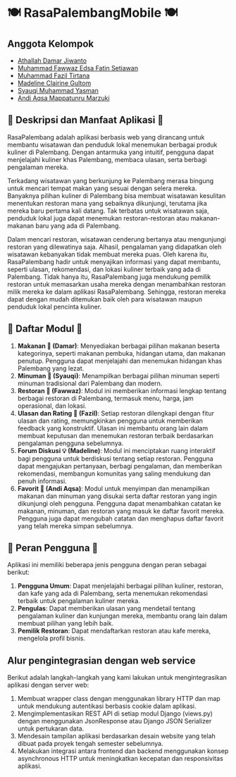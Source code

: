 # 🍽️ RasaPalembangMobile 🍽️

## Anggota Kelompok

- [Athallah Damar Jiwanto](https://www.github.com/AthallahD)
- [Muhammad Fawwaz Edsa Fatin Setiawan](https://www.github.com/bemosumo)
- [Muhammad Fazil Tirtana](https://www.github.com/fazirta)
- [Madeline Clairine Gultom](https://www.github.com/mdlnecg)
- [Syauqi Muhammad Yasman](https://www.github.com/syauqiyasman)
- [Andi Aqsa Mappatunru Marzuki](https://www.github.com/andiaqsa)

## 💁 Deskripsi dan Manfaat Aplikasi 💁

RasaPalembang adalah aplikasi berbasis web yang dirancang untuk membantu wisatawan dan penduduk lokal menemukan berbagai produk kuliner di Palembang. Dengan antarmuka yang intuitif, pengguna dapat menjelajahi kuliner khas Palembang, membaca ulasan, serta berbagi pengalaman mereka.

Terkadang wisatawan yang berkunjung ke Palembang merasa bingung untuk mencari tempat makan yang sesuai dengan selera mereka. Banyaknya pilihan kuliner di Palembang bisa membuat wisatawan kesulitan menentukan restoran mana yang sebaiknya dikunjungi, terutama jika mereka baru pertama kali datang. Tak terbatas untuk wisatawan saja, penduduk lokal juga dapat menemukan restoran-restoran atau makanan-makanan baru yang ada di Palembang.

Dalam mencari restoran, wisatawan cenderung bertanya atau mengunjungi restoran yang dilewatinya saja. Alhasil, pengalaman yang didapatkan oleh wisatawan kebanyakan tidak membuat mereka puas. Oleh karena itu, RasaPalembang hadir untuk menyajikan informasi yang dapat membantu, seperti ulasan, rekomendasi, dan lokasi kuliner terbaik yang ada di Palembang. Tidak hanya itu, RasaPalembang juga mendukung pemilik restoran untuk memasarkan usaha mereka dengan menambahkan restoran milik mereka ke dalam aplikasi RasaPalembang. Sehingga, restoran mereka dapat dengan mudah ditemukan baik oleh para wisatawan maupun penduduk lokal pencinta kuliner.

## 📃 Daftar Modul 📃

1. **Makanan 🍲 (Damar)**: Menyediakan berbagai pilihan makanan beserta kategorinya, seperti makanan pembuka, hidangan utama, dan makanan penutup. Pengguna dapat menjelajahi dan menemukan hidangan khas Palembang yang lezat.
2. **Minuman 🍹 (Syauqi)**: Menampilkan berbagai pilihan minuman seperti minuman tradisional dari Palembang dan modern.
3. **Restoran 🍴 (Fawwaz)**: Modul ini memberikan informasi lengkap tentang berbagai restoran di Palembang, termasuk menu, harga, jam operasional, dan lokasi.
4. **Ulasan dan Rating 📝 (Fazil)**: Setiap restoran dilengkapi dengan fitur ulasan dan rating, memungkinkan pengguna untuk memberikan feedback yang konstruktif. Ulasan ini membantu orang lain dalam membuat keputusan dan menemukan restoran terbaik berdasarkan pengalaman pengguna sebelumnya.
5. **Forum Diskusi 💡 (Madeline)**: Modul ini menciptakan ruang interaktif bagi pengguna untuk berdiskusi tentang setiap restoran. Pengguna dapat mengajukan pertanyaan, berbagi pengalaman, dan memberikan rekomendasi, membangun komunitas yang saling mendukung dan penuh informasi.
6. **Favorit 🩷 (Andi Aqsa)**: Modul untuk menyimpan dan menampilkan makanan dan minuman yang disukai serta daftar restoran yang ingin dikunjungi oleh pengguna. Pengguna dapat menambahkan catatan ke makanan, minuman, dan restoran yang masuk ke daftar favorit mereka. Pengguna juga dapat mengubah catatan dan menghapus daftar favorit yang telah mereka simpan sebelumnya.

## 👤 Peran Pengguna 👤
Aplikasi ini memiliki beberapa jenis pengguna dengan peran sebagai berikut:

1. **Pengguna Umum**: Dapat menjelajahi berbagai pilihan kuliner, restoran, dan kafe yang ada di Palembang, serta menemukan rekomendasi terbaik untuk pengalaman kuliner mereka.
2. **Pengulas**: Dapat memberikan ulasan yang mendetail tentang pengalaman kuliner dan kunjungan mereka, membantu orang lain dalam membuat pilihan yang lebih baik.
3. **Pemilik Restoran**: Dapat mendaftarkan restoran atau kafe mereka, mengelola profil bisnis.

## Alur pengintegrasian dengan web service

Berikut adalah langkah-langkah yang kami lakukan untuk mengintegrasikan aplikasi dengan server web:

1. Membuat wrapper class dengan menggunakan library HTTP dan map untuk mendukung autentikasi berbasis cookie dalam aplikasi.
2. Mengimplementasikan REST API di setiap modul Django (views.py) dengan menggunakan JsonResponse atau Django JSON Serializer untuk pertukaran data.
3. Mendesain tampilan aplikasi berdasarkan desain website yang telah dibuat pada proyek tengah semester sebelumnya.
4. Melakukan integrasi antara frontend dan backend menggunakan konsep asynchronous HTTP untuk meningkatkan kecepatan dan responsivitas aplikasi.

